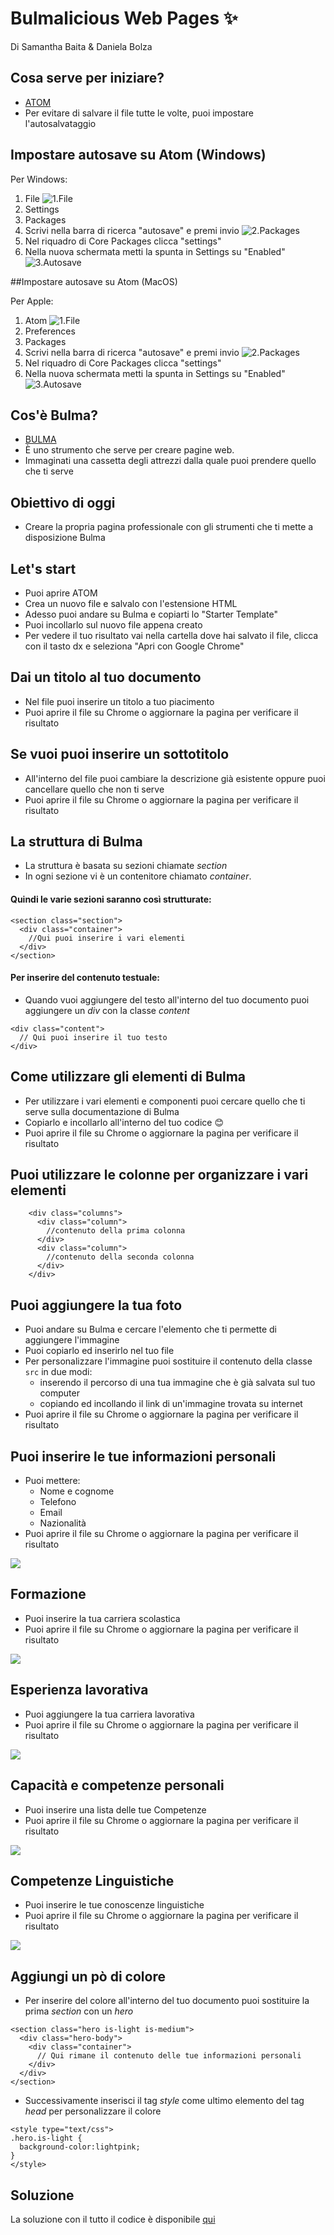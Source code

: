 # Bulmalicious Web Pages :sparkles:
Di Samantha Baita & Daniela Bolza

## Cosa serve per iniziare?
- [ATOM](https://atom.io/)
- Per evitare di salvare il file tutte le volte, puoi impostare l'autosalvataggio


## Impostare autosave su Atom (Windows)
Per Windows:
1. File ![1.File](/Screen/Windows/1_Settings.png)
2. Settings
3. Packages
4. Scrivi nella barra di ricerca "autosave" e premi invio ![2.Packages](/Screen/Windows/2_Packages.png)
5. Nel riquadro di Core Packages clicca "settings"
6. Nella nuova schermata metti la spunta in Settings su "Enabled" ![3.Autosave](/Screen/Windows/3_Autosave.png)

##Impostare autosave su Atom (MacOS)

Per Apple:
1. Atom ![1.File](/Screen/MacOS/1_Settings.png)
2. Preferences
3. Packages
4. Scrivi nella barra di ricerca "autosave" e premi invio ![2.Packages](/Screen/MacOS/2_Packages.png)
5. Nel riquadro di Core Packages clicca "settings"
6. Nella nuova schermata metti la spunta in Settings su "Enabled" ![3.Autosave](/Screen/MacOS/3_Autosave.png)



## Cos'è Bulma?
- [BULMA](https://bulma.io/)
- È uno strumento che serve per creare pagine web.
- Immaginati una cassetta degli attrezzi dalla quale puoi prendere quello che ti serve

## Obiettivo di oggi
- Creare la propria pagina professionale con gli strumenti che ti mette a disposizione Bulma

## Let's start
- Puoi aprire ATOM
- Crea un nuovo file e salvalo con l'estensione HTML
- Adesso puoi andare su Bulma e copiarti lo "Starter Template"
- Puoi incollarlo sul nuovo file appena creato
- Per vedere il tuo risultato vai nella cartella dove hai salvato il file, clicca con il tasto dx e seleziona "Apri con Google Chrome"

## Dai un titolo al tuo documento
- Nel file puoi inserire un titolo a tuo piacimento
- Puoi aprire il file su Chrome o aggiornare la pagina per verificare il risultato

## Se vuoi puoi inserire un sottotitolo
- All'interno del file puoi cambiare la descrizione già esistente oppure puoi cancellare quello che non ti serve
- Puoi aprire il file su Chrome o aggiornare la pagina per verificare il risultato

## La struttura di Bulma
- La struttura è basata su sezioni chiamate _section_
- In ogni sezione vi è un contenitore chiamato _container_.

#### Quindi le varie sezioni saranno così strutturate:
```
<section class="section">
  <div class="container">
    //Qui puoi inserire i vari elementi
  </div>
</section>
```
#### Per inserire del contenuto testuale:
- Quando vuoi aggiungere del testo all'interno del tuo documento puoi aggiungere un _div_ con la classe _content_

```
<div class="content">
  // Qui puoi inserire il tuo testo
</div>
```


## Come utilizzare gli elementi di Bulma
- Per utilizzare i vari elementi e componenti puoi cercare quello che ti serve sulla documentazione di Bulma
- Copiarlo e incollarlo all'interno del tuo codice :blush:
- Puoi aprire il file su Chrome o aggiornare la pagina per verificare il risultato

## Puoi utilizzare le colonne per organizzare i vari elementi

```
    <div class="columns">
      <div class="column">
        //contenuto della prima colonna
      </div>
      <div class="column">
        //contenuto della seconda colonna
      </div>
    </div>

```
## Puoi aggiungere la tua foto
- Puoi andare su Bulma e cercare l'elemento che ti permette di aggiungere l'immagine
- Puoi copiarlo ed inserirlo nel tuo file
- Per personalizzare l'immagine puoi sostituire il contenuto della classe ```src``` in due modi:
  - inserendo il percorso di una tua immagine che è già salvata sul tuo computer
  - copiando ed incollando il link di un'immagine trovata su internet
- Puoi aprire il file su Chrome o aggiornare la pagina per verificare il risultato


## Puoi inserire le tue informazioni personali
- Puoi mettere:
  - Nome e cognome
  - Telefono
  - Email
  - Nazionalità
- Puoi aprire il file su Chrome o aggiornare la pagina per verificare il risultato

![](/Screen/informazioni_personali.png)

## Formazione
- Puoi inserire la tua carriera scolastica
- Puoi aprire il file su Chrome o aggiornare la pagina per verificare il risultato

![](/Screen/Formazione.png)

## Esperienza lavorativa
- Puoi aggiungere la tua carriera lavorativa
- Puoi aprire il file su Chrome o aggiornare la pagina per verificare il risultato

![](/Screen/esperienza_lavorativa.png)

## Capacità e competenze personali
- Puoi inserire  una lista delle tue Competenze
- Puoi aprire il file su Chrome o aggiornare la pagina per verificare il risultato

![](/Screen/capacitaecompetenze.png)

## Competenze Linguistiche
- Puoi inserire le tue conoscenze linguistiche
- Puoi aprire il file su Chrome o aggiornare la pagina per verificare il risultato

![](/Screen/competenze_linguistiche.png)

## Aggiungi un pò di colore
- Per inserire del colore all'interno del tuo documento puoi sostituire la prima _section_ con un _hero_

```
<section class="hero is-light is-medium">
  <div class="hero-body">
    <div class="container">
      // Qui rimane il contenuto delle tue informazioni personali
    </div>
  </div>
</section>
```
- Successivamente inserisci il tag _style_ come ultimo elemento del tag _head_ per personalizzare il colore
```
<style type="text/css">
.hero.is-light {
  background-color:lightpink;
}
</style>
```


## Soluzione

La soluzione con il tutto il codice è disponibile [qui](Soluzione/index.html)
